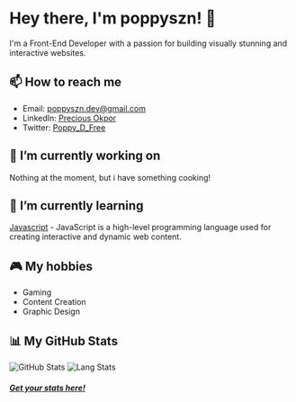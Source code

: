 # Hey there, I'm poppyszn! 👋

I'm a Front-End Developer with a passion for building visually stunning and interactive websites.

## 📫 How to reach me

- Email: [poppyszn.dev@gmail.com](mailto:poppyszn.dev@gmail.com)
- LinkedIn: [Precious Okpor](https://www.linkedin.com/in/precious-okpor-5b74b2225/)
- Twitter: [Poppy_D_Free](https://twitter.com/Poppy_D_Free)

## 🔭 I’m currently working on

<!-- [Project Name](https://github.com/yourusername/projectname) - [Short description of your current project, such as the technologies and design patterns you're implementing] -->
Nothing at the moment, but i have something cooking!

## 🌱 I’m currently learning

[Javascript](https://www.codecademy.com/learn/introduction-to-javascript) - JavaScript is a high-level programming language used for creating interactive and dynamic web content.

<!-- ## 💬 Ask me about

- Responsive Web Design - I have experience designing websites that look great on all devices.
- CSS Animations - I love incorporating animations into my designs to add a touch of fun and interactivity.
- Accessibility - I strive to make my websites accessible to all users, and can offer tips and best practices for achieving this. -->

<!-- ## 🎨 My interests

- User Experience (UX) Design
- Web Performance Optimization
- Design Systems -->

## 🎮 My hobbies

- Gaming
- Content Creation
- Graphic Design

## 📊 My GitHub Stats

![GitHub Stats](https://raw.githubusercontent.com/poppyszn/github-stats/master/generated/overview.svg#gh-dark-mode-only)
![Lang Stats](https://raw.githubusercontent.com/poppyszn/github-stats/master/generated/languages.svg#gh-dark-mode-only)

##### [Get your stats here!](https://github.com/jstrieb/github-stats)
